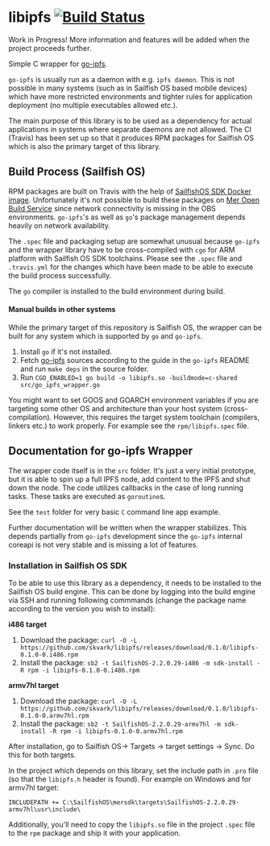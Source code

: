 # libipfs [![Build Status](https://travis-ci.org/skvark/libipfs.svg?branch=master)](https://travis-ci.org/skvark/libipfs)

Work in Progress! More information and features will be added when the project proceeds further.

Simple C wrapper for [go-ipfs](https://github.com/ipfs/go-ipfs).

``go-ipfs`` is usually run as a daemon with e.g. ``ipfs daemon``. This is not possible in many systems (such as in Sailfish OS based mobile devices) which have more restricted environments and tighter rules for application deployment (no multiple executables allowed etc.).

The main purpose of this library is to be used as a dependency for actual applications in systems where separate daemons are not allowed. The CI (Travis) has been set up so that it produces RPM packages for Sailfish OS which is also the primary target of this library.

## Build Process (Sailfish OS)

RPM packages are built on Travis with the help of [SailfishOS SDK Docker image](https://github.com/CODeRUS/docker-sailfishos-sdk-local). Unfortunately it's not possible to build these packages on [Mer Open Build Service](https://build.merproject.org/) since network connectivity is missing in the OBS environments. ``go-ipfs``'s as well as ``go``'s package management depends heavily on network availability.

The ``.spec`` file and packaging setup are somewhat unusual because ``go-ipfs`` and the wrapper library have to be cross-compiled with ``cgo`` for ARM platform with Sailfish OS SDK toolchains. Please see the ``.spec`` file and ``.travis.yml`` for the changes which have been made to be able to execute the build process successfully.

The ``go`` compiler is installed to the build environment during build.

#### Manual builds in other systems

While the primary target of this repository is Sailfish OS, the wrapper can be built for any system which is supported by ``go`` and ``go-ipfs``. 

1. Install ``go`` if it's not installed.
2. Fetch [go-ipfs](https://github.com/ipfs/go-ipfs) sources according to the guide in the ``go-ipfs`` README and run ``make deps`` in the source folder.
3. Run ``CGO_ENABLED=1 go build -o libipfs.so -buildmode=c-shared src/go_ipfs_wrapper.go``

You might want to set GOOS and GOARCH environment variables if you are targeting some other OS and architecture than your host system (cross-compilation). However, this requires the target system toolchain (compilers, linkers etc.) to work properly. For example see the ``rpm/libipfs.spec`` file.

## Documentation for go-ipfs Wrapper

The wrapper code itself is in the ``src`` folder. It's just a very initial prototype, but it is able to spin up a full IPFS node, add content to the IPFS and shut down the node. The code utilizes callbacks in the case of long running tasks. These tasks are executed as ``goroutine``s.

See the ``test`` folder for very basic ``C`` command line app example.

Further documentation will be written when the wrapper stabilizes. This depends partially from ``go-ipfs`` development since the ``go-ipfs`` internal coreapi is not very stable and is missing a lot of features.

### Installation in Sailfish OS SDK

To be able to use this library as a dependency, it needs to be installed to the Sailfish OS build engine. This can be done by logging into the build engine via SSH and running following commmands (change the package name according to the version you wish to install):

**i486 target**

1. Download the package: ``curl -O -L https://github.com/skvark/libipfs/releases/download/0.1.0/libipfs-0.1.0-0.i486.rpm``
2. Install the package: ``sb2 -t SailfishOS-2.2.0.29-i486 -m sdk-install -R rpm -i libipfs-0.1.0-0.i486.rpm``

**armv7hl target**

1. Download the package: ``curl -O -L https://github.com/skvark/libipfs/releases/download/0.1.0/libipfs-0.1.0-0.armv7hl.rpm``
2. Install the package: ``sb2 -t SailfishOS-2.2.0.29-armv7hl -m sdk-install -R rpm -i libipfs-0.1.0-0.armv7hl.rpm``

After installation, go to Sailfish OS-> Targets -> target settings -> Sync. Do this for both targets.

In the project which depends on this library, set the include path in ``.pro`` file (so that the ``libipfs.h`` header is found). For example on Windows and for armv7hl target:

``INCLUDEPATH += C:\SailfishOS\mersdk\targets\SailfishOS-2.2.0.29-armv7hl\usr\include\``

Additionally, you'll need to copy the ``libipfs.so`` file in the project ``.spec`` file to the ``rpm`` package and ship it with your application. 
